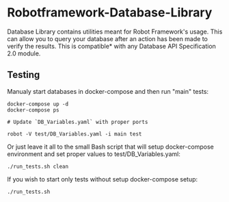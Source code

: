 # Robotframework-Database-Library

Database Library contains utilities meant for Robot Framework's usage. This can allow you to query your database after an action has been made to verify the results. This is compatible\* with any Database API Specification 2.0 module.

## Testing

Manualy start databases in docker-compose and then run "main" tests:

```
docker-compose up -d
docker-compose ps

# Update `DB_Variables.yaml` with proper ports

robot -V test/DB_Variables.yaml -i main test
```

Or just leave it all to the small Bash script that will setup docker-compose environment and set proper values to test/DB_Variables.yaml:

```
./run_tests.sh clean
```

If you wish to start only tests without setup docker-compose setup:

```
./run_tests.sh
```
